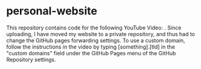 # personal-website
This repository contains code for the following YouTube Video: . Since uploading, I have moved my website to a private repository, and thus had to change the GitHub pages forwarding settings. To use a custom domain, follow the instructions in the video by typing [something].[tld] in the "custom domains" field under the GitHub Pages menu of the GitHub Repository settings.
